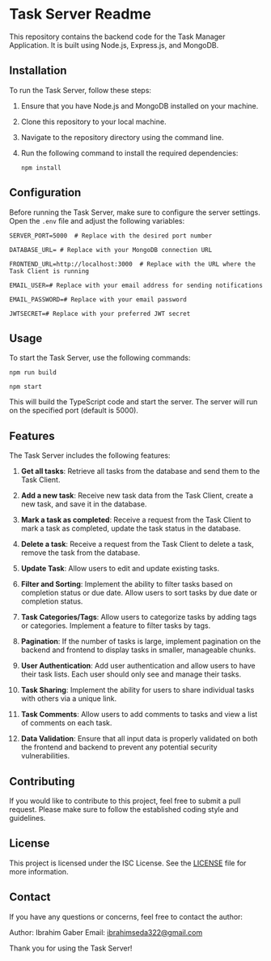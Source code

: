 # Task Server Readme

This repository contains the backend code for the Task Manager Application. It is built using Node.js, Express.js, and MongoDB.

## Installation

To run the Task Server, follow these steps:

1. Ensure that you have Node.js and MongoDB installed on your machine.

1. Clone this repository to your local machine.

1. Navigate to the repository directory using the command line.

1. Run the following command to install the required dependencies:

   ```
   npm install
   ```

## Configuration

Before running the Task Server, make sure to configure the server settings. Open the `.env` file and adjust the following variables:

```dotenv
SERVER_PORT=5000  # Replace with the desired port number

DATABASE_URL= # Replace with your MongoDB connection URL

FRONTEND_URL=http://localhost:3000  # Replace with the URL where the Task Client is running

EMAIL_USER=# Replace with your email address for sending notifications

EMAIL_PASSWORD=# Replace with your email password

JWTSECRET=# Replace with your preferred JWT secret
```

## Usage

To start the Task Server, use the following commands:
```
npm run build
```
```
npm start
```

This will build the TypeScript code and start the server. The server will run on the specified port (default is 5000).

## Features

The Task Server includes the following features:

1. **Get all tasks**: Retrieve all tasks from the database and send them to the Task Client.

1. **Add a new task**: Receive new task data from the Task Client, create a new task, and save it in the database.

1. **Mark a task as completed**: Receive a request from the Task Client to mark a task as completed, update the task status in the database.

1. **Delete a task**: Receive a request from the Task Client to delete a task, remove the task from the database.

1. **Update Task**: Allow users to edit and update existing tasks.

1. **Filter and Sorting**: Implement the ability to filter tasks based on completion status or due date. Allow users to sort tasks by due date or completion status.

1. **Task Categories/Tags**: Allow users to categorize tasks by adding tags or categories. Implement a feature to filter tasks by tags.

1. **Pagination**: If the number of tasks is large, implement pagination on the backend and frontend to display tasks in smaller, manageable chunks.

1. **User Authentication**: Add user authentication and allow users to have their task lists. Each user should only see and manage their tasks.

1. **Task Sharing**: Implement the ability for users to share individual tasks with others via a unique link.

1. **Task Comments**: Allow users to add comments to tasks and view a list of comments on each task.

1. **Data Validation**: Ensure that all input data is properly validated on both the frontend and backend to prevent any potential security vulnerabilities.

## Contributing

If you would like to contribute to this project, feel free to submit a pull request. Please make sure to follow the established coding style and guidelines.

## License

This project is licensed under the ISC License. See the [LICENSE](LICENSE) file for more information.

## Contact

If you have any questions or concerns, feel free to contact the author:

Author: Ibrahim Gaber
Email: ibrahimseda322@gmail.com

Thank you for using the Task Server!
